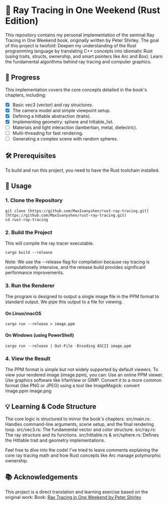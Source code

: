 # 🦀 Ray Tracing in One Weekend (Rust Edition)

This repository contains my personal implementation of the seminal Ray Tracing in One Weekend book, originally written by Peter Shirley.
The goal of this project is twofold:
Deepen my understanding of the Rust programming language by translating C++ concepts into idiomatic Rust (using traits, structs, ownership, and smart pointers like Arc and Box).
Learn the fundamental algorithms behind ray tracing and computer graphics.
## 🌟 Progress
This implementation covers the core concepts detailed in the book's chapters, including:
- [x] Basic vec3 (vector) and ray structures.
- [x] The camera model and simple viewpoint setup.
- [x] Defining a hittable abstraction (traits).
- [x] Implementing geometry: sphere and hittable_list.
- [ ] Materials and light interaction (lambertian, metal, dielectric).
- [ ] Multi-threading for fast rendering.
- [ ] Generating a complex scene with random spheres.

## 🛠️ Prerequisites
To build and run this project, you need to have the Rust toolchain installed.

## 🚀 Usage
### 1. Clone the Repository
```
git clone [https://github.com/MaxIvanyshen/rust-ray-tracing.git](https://github.com/MaxIvanyshen/rust-ray-tracing.git)
cd rust-ray-tracing
```

### 2. Build the Project
This will compile the ray tracer executable.

```
cargo build --release
```

Note: We use the --release flag for compilation because ray tracing is computationally intensive, and the release build provides significant performance improvements.
### 3. Run the Renderer
The program is designed to output a single image file in the PPM format to standard output. We pipe this output to a file for viewing.

#### On Linux/macOS
```
cargo run --release > image.ppm
```

#### On Windows (using PowerShell)
```
cargo run --release | Out-File -Encoding ASCII image.ppm
```

### 4. View the Result
The PPM format is simple but not widely supported by default viewers. To view your rendered image (image.ppm), you can:
Use an online PPM viewer.
Use graphics software like IrfanView or GIMP.
Convert it to a more common format (like PNG or JPEG) using a tool like ImageMagick:
convert image.ppm image.png


## 💡 Learning & Code Structure
The core logic is structured to mirror the book's chapters:
src/main.rs: Handles command-line arguments, scene setup, and the final rendering loop.
src/vec3.rs: The fundamental vector and color structure.
src/ray.rs: The ray structure and its functions.
src/hittable.rs & src/sphere.rs: Defines the Hittable trait and geometry implementations.

Feel free to dive into the code! I've tried to leave comments explaining the core ray tracing math and how Rust concepts like Arc<dyn Hittable> manage polymorphic ownership.

## 📚 Acknowledgements
This project is a direct translation and learning exercise based on the original work:
Book: [Ray Tracing in One Weekend by Peter Shirley](https://raytracing.github.io/books/RayTracingInOneWeekend.html)

